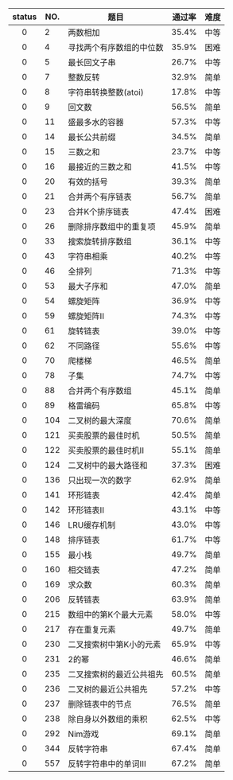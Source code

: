 | status | NO. | 题目 | 通过率 | 难度 |
| :-: | --- | -- | --- | --- |
| 0 | 2 | 两数相加 | 35.4% | 中等 |
| 0 | 4 | 寻找两个有序数组的中位数 | 35.9% | 困难 |
| 0 | 5 | 最长回文子串 | 26.7% | 中等 |
| 0 | 7 | 整数反转 | 32.9% | 简单 |
| 0 | 8 | 字符串转换整数(atoi) | 17.8% | 中等 |
| 0 | 9 | 回文数 | 56.5% | 简单 |
| 0 | 11 | 盛最多水的容器 | 57.3% | 中等 |
| 0 | 14 | 最长公共前缀 | 34.5% | 简单 |
| 0 | 15 | 三数之和 | 23.7% | 中等 |
| 0 | 16 | 最接近的三数之和 | 41.5% | 中等 |
| 0 | 20 | 有效的括号 | 39.3% | 简单 |
| 0 | 21 | 合并两个有序链表 | 56.7% | 简单 |
| 0 | 23 | 合并K个排序链表 | 47.4% | 困难 |
| 0 | 26 | 删除排序数组中的重复项 | 45.9% | 简单 |
| 0 | 33 | 搜索旋转排序数组 | 36.1% | 中等 |
| 0 | 43 | 字符串相乘 | 40.2% | 中等 |
| 0 | 46 | 全排列 | 71.3% | 中等 |
| 0 | 53 | 最大子序和 | 47.0% | 简单 |
| 0 | 54 | 螺旋矩阵 | 36.9% | 中等 |
| 0 | 59 | 螺旋矩阵II | 74.3% | 中等 |
| 0 | 61 | 旋转链表 | 39.0% | 中等 |
| 0 | 62 | 不同路径 | 55.6% | 中等 |
| 0 | 70 | 爬楼梯 | 46.5% | 简单 |
| 0 | 78 | 子集 | 74.7% | 中等 |
| 0 | 88 | 合并两个有序数组 | 45.1% | 简单 |
| 0 | 89 | 格雷编码 | 65.8% | 中等 |
| 0 | 104 | 二叉树的最大深度 | 70.6% | 简单 |
| 0 | 121 | 买卖股票的最佳时机 | 50.5% | 简单 |
| 0 | 122 | 买卖股票的最佳时机II | 55.1% | 简单 |
| 0 | 124 | 二叉树中的最大路径和 | 37.3% | 困难 |
| 0 | 136 | 只出现一次的数字 | 62.9% | 简单 |
| 0 | 141 | 环形链表 | 42.4% | 简单 |
| 0 | 142 | 环形链表II | 43.1% | 中等 |
| 0 | 146 | LRU缓存机制 | 43.0% | 中等 |
| 0 | 148 | 排序链表 | 61.7% | 中等 |
| 0 | 155 | 最小栈 | 49.7% | 简单 |
| 0 | 160 | 相交链表 | 47.2% | 简单 |
| 0 | 169 | 求众数 | 60.3% | 简单 |
| 0 | 206 | 反转链表 | 63.9% | 简单 |
| 0 | 215 | 数组中的第K个最大元素 | 58.0% | 中等 |
| 0 | 217 | 存在重复元素 | 49.7% | 简单 |
| 0 | 230 | 二叉搜索树中第K小的元素 | 65.9% | 中等 |
| 0 | 231 | 2的幂 | 46.6% | 简单 |
| 0 | 235 | 二叉搜索树的最近公共祖先 | 60.5% | 简单 |
| 0 | 236 | 二叉树的最近公共祖先 | 57.2% | 中等 |
| 0 | 237 | 删除链表中的节点 | 76.5% | 简单 |
| 0 | 238 | 除自身以外数组的乘积 | 62.5% | 中等 |
| 0 | 292 | Nim游戏 | 69.1% | 简单 |
| 0 | 344 | 反转字符串 | 67.4% | 简单 |
| 0 | 557 | 反转字符串中的单词III | 67.2% | 简单 |